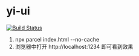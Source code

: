 # yi-ui
[![Build Status](https://travis-ci.org/junhoo/ivue.svg?branch=master)](https://travis-ci.org/junhoo/ivue)
1. npx parcel index.html --no-cache
2. 浏览器中打开 http://localhost:1234 即可看到效果
